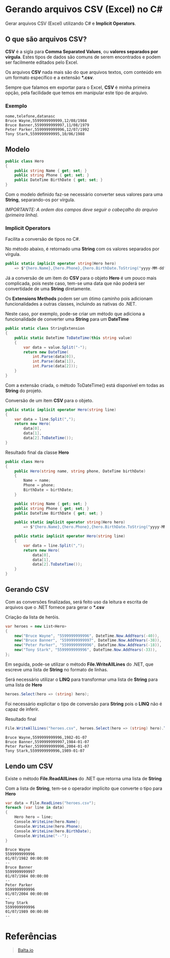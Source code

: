 # Gerando arquivos CSV (Excel) no C#

Gerar arquivos CSV (Excel) utilizando C# e **Implicit Operators**.

## O que são arquivos CSV?

**CSV** é a sigla para **Comma Separated Values**, ou **valores separados por vírgula**. Estes tipos de dados são comuns de serem encontrados e podem ser facilmente editados pelo Excel.

Os arquivos **CSV** nada mais são do que arquivos textos, com conteúdo em um formato específico e a extensão **\*.csv**.

Sempre que falamos em exportar para o Excel, **CSV** é minha primeira opção, pela facilidade que temos em manipular este tipo de arquivo.

### Exemplo

```csv
nome,telefone,datanasc
Bruce Wayne,5599999999999,12/08/1984
Bruce Banner,5599999999997,11/08/1979
Peter Parker,5599999999996,12/07/1992
Tony Stark,5599999999995,10/06/1988
```

## Modelo

```c#
public class Hero
{
    public string Name { get; set; }
    public string Phone { get; set; }
    public DateTime BirthDate { get; set; }
}
```

Com o modelo definido faz-se necessário converter seus valores para uma **String**, separando-os por vírgula.

_IMPORTANTE: A ordem dos campos deve seguir o cabeçalho do arquivo (primeira linha)._

### Implicit Operators

Facilita a conversão de tipos no C#.

No método abaixo, é retornado uma **String** com os valores separados por vírgula.

```c#
public static implicit operator string(Hero hero)
    => $"{hero.Name},{hero.Phone},{hero.BirthDate.ToString("yyyy-MM-dd")}";
```

Já a conversão de um item do **CSV** para o objeto **Hero** é um pouco mais complicada, pois neste caso, tem-se uma data que não poderá ser convertidade de uma **String** diretamente.

Os **Extensions Methods** podem ser um ótimo caminho pois adicionam funcionalidades a outras classes, incluindo as nativas do .NET.

Neste caso, por exemplo, pode-se criar um método que adiciona a funcionalidade de converter uma **String** para um **DateTime**

```c#
public static class StringExtension
{
    public static DateTime ToDateTime(this string value)
    {
        var data = value.Split("-");
        return new DateTime(
            int.Parse(data[0]),
            int.Parse(data[1]),
            int.Parse(data[2]));
    }
}
```

Com a extensão criada, o método ToDateTime() está disponível em todas as **String** do projeto.

Conversão de um item **CSV** para o objeto.

```c#
public static implicit operator Hero(string line)
{
    var data = line.Split(",");
    return new Hero(
        data[0],
        data[1],
        data[2].ToDateTime());
}
```

Resultado final da classe **Hero**

```c#
public class Hero
{
    public Hero(string name, string phone, DateTime birthDate)
    {
        Name = name;
        Phone = phone;
        BirthDate = birthDate;
    }

    public string Name { get; set; }
    public string Phone { get; set; }
    public DateTime BirthDate { get; set; }

    public static implicit operator string(Hero hero)
        => $"{hero.Name},{hero.Phone},{hero.BirthDate.ToString("yyyy-MM-dd")}";

    public static implicit operator Hero(string line)
    {
        var data = line.Split(",");
        return new Hero(
            data[0],
            data[1],
            data[2].ToDateTime());
    }
}
```

## Gerando CSV

Com as conversões finalizadas, será feito uso da leitura e escrita de arquivos que o .NET fornece para gerar o **\*.csv**

Criação da lista de heróis.

```c#
var heroes = new List<Hero>
{
    new("Bruce Wayne", "5599999999996", DateTime.Now.AddYears(-40)),
    new("Bruce Banner", "5599999999997", DateTime.Now.AddYears(-38)),
    new("Peter Parker", "5599999999996", DateTime.Now.AddYears(-18)),
    new("Tony Stark", "5599999999996", DateTime.Now.AddYears(-33)),
};
```

Em seguida, pode-se utilizar o método **File.WriteAllLines** do .NET, que escreve uma lista de **String** no formato de linhas.

Será necessário utilizar o **LINQ** para transformar uma lista de **String** para uma lista de **Hero**

```c#
heroes.Select(hero => (string) hero);
```

Foi necessário explicitar o tipo de conversão para **String** pois o **LINQ** não é capaz de inferir.

Resultado final

```c#
File.WriteAllLines("heroes.csv", heroes.Select(hero => (string) hero).ToList());
```

```
Bruce Wayne,5599999999996,1982-01-07
Bruce Banner,5599999999997,1984-01-07
Peter Parker,5599999999996,2004-01-07
Tony Stark,5599999999996,1989-01-07
```

## Lendo um CSV

Existe o método **File.ReadAllLines** do .NET que retorna uma lista de **String**

Com a lista de **String**, tem-se o operador implícito que converte o tipo para **Hero**

```c#
var data = File.ReadLines("heroes.csv");
foreach (var line in data)
{
    Hero hero = line;
    Console.WriteLine(hero.Name);
    Console.WriteLine(hero.Phone);
    Console.WriteLine(hero.BirthDate);
    Console.WriteLine("--");
}
```

```
Bruce Wayne
5599999999996
01/07/1982 00:00:00
--
Bruce Banner
5599999999997
01/07/1984 00:00:00
--
Peter Parker
5599999999996
01/07/2004 00:00:00
--
Tony Stark
5599999999996
01/07/1989 00:00:00
--
```

# Referências

> [Balta.io](https://balta.io/blog/csharp-gerar-csv)
